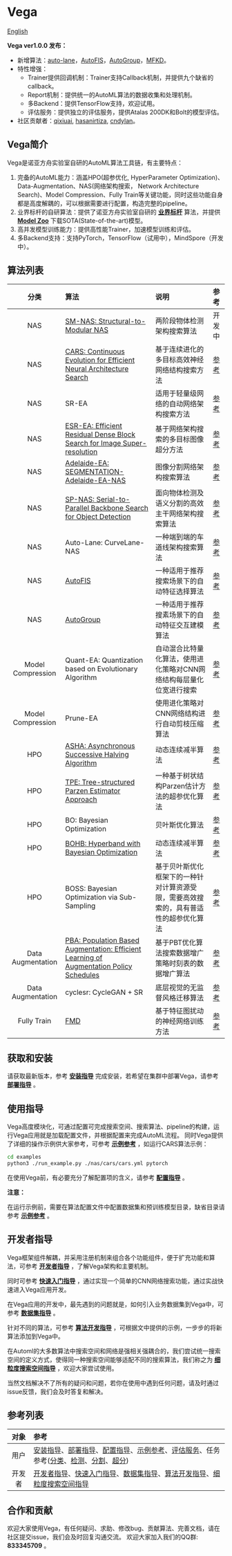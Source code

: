 # Vega

[English](./README.md)

**Vega ver1.0.0 发布：**

- 新增算法：[auto-lane](./docs/cn/algorithms/auto_lane.md)，[AutoFIS](./docs/cn/algorithms/fis-autogate.md)，[AutoGroup](./docs/cn/algorithms/fis-autogroup.md)，[MFKD](https://arxiv.org/pdf/2006.08341.pdf)。
- 特性增强：
  - Trainer提供回调机制：Trainer支持Callback机制，并提供九个缺省的callback。
  - Report机制：提供统一的AutoML算法的数据收集和处理机制。
  - 多Backend：提供TensorFlow支持，欢迎试用。
  - 评估服务：提供独立的评估服务，提供Atalas 200DK和Bolt的模型评估。
- 社区贡献者：[qixiuai](https://github.com/qixiuai), [hasanirtiza](https://github.com/hasanirtiza), [cndylan](https://github.com/cndylan)。

## Vega简介

Vega是诺亚方舟实验室自研的AutoML算法工具链，有主要特点：

1. 完备的AutoML能力：涵盖HPO(超参优化, HyperParameter Optimization)、Data-Augmentation、NAS(网络架构搜索， Network Architecture Search)、Model Compression、Fully Train等关键功能，同时这些功能自身都是高度解耦的，可以根据需要进行配置，构造完整的pipeline。
2. 业界标杆的自研算法：提供了诺亚方舟实验室自研的 **[业界标杆](./docs/cn/benchmark/benchmark.md)** 算法，并提供 **[Model Zoo](./docs/cn/model_zoo/model_zoo.md)** 下载SOTA(State-of-the-art)模型。
3. 高并发模型训练能力：提供高性能Trainer，加速模型训练和评估。
4. 多Backend支持：支持PyTorch，TensorFlow（试用中），MindSpore（开发中）。

## 算法列表

| 分类 | 算法 | 说明 | 参考 |
| :--: | :-- | :-- | :-- |
| NAS | [SM-NAS: Structural-to-Modular NAS](https://arxiv.org/abs/1911.09929) | 两阶段物体检测架构搜索算法 | 开发中 |
| NAS | [CARS: Continuous Evolution for Efficient Neural Architecture Search](https://arxiv.org/abs/1909.04977) | 基于连续进化的多目标高效神经网络结构搜索方法 | [参考](./docs/cn/algorithms/cars.md) |
| NAS | SR-EA | 适用于轻量级网络的自动网络架构搜索方法 | [参考](./docs/cn/algorithms/sr-ea.md) |
| NAS | [ESR-EA: Efficient Residual Dense Block Search for Image Super-resolution](https://arxiv.org/abs/1909.11409) | 基于网络架构搜索的多目标图像超分方法 | [参考](./docs/cn/algorithms/esr_ea.md) |
| NAS | [Adelaide-EA: SEGMENTATION-Adelaide-EA-NAS](https://arxiv.org/abs/1810.10804) | 图像分割网络架构搜索算法 | [参考](./docs/cn/algorithms/Segmentation-Adelaide-EA-NAS.md) |
| NAS | [SP-NAS: Serial-to-Parallel Backbone Search for Object Detection](http://openaccess.thecvf.com/content_CVPR_2020/papers/Jiang_SP-NAS_Serial-to-Parallel_Backbone_Search_for_Object_Detection_CVPR_2020_paper.pdf) | 面向物体检测及语义分割的高效主干网络架构搜索算法 | [参考](./docs/cn/algorithms/sp-nas.md) |
| NAS | Auto-Lane: CurveLane-NAS | 一种端到端的车道线架构搜索算法 | [参考](./docs/cn/algorithms/auto_lane.md) |
| NAS | [AutoFIS](https://arxiv.org/pdf/2003.11235.pdf) | 一种适用于推荐搜索场景下的自动特征选择算法 | [参考](./docs/cn/algorithms/fis-autogate.md) |
| NAS | [AutoGroup](https://dl.acm.org/doi/pdf/10.1145/3397271.3401082) | 一种适用于推荐搜素场景下的自动特征交互建模算法 | [参考](./docs/cn/algorithms/fis-autogroup.md) |
| Model Compression | Quant-EA: Quantization based on Evolutionary Algorithm | 自动混合比特量化算法，使用进化策略对CNN网络结构每层量化位宽进行搜索 | [参考](./docs/cn/algorithms/quant_ea.md) |
| Model Compression | Prune-EA | 使用进化策略对CNN网络结构进行自动剪枝压缩算法 | [参考](./docs/cn/algorithms/prune_ea.md) |
| HPO | [ASHA: Asynchronous Successive Halving Algorithm](https://arxiv.org/abs/1810.05934) | 动态连续减半算法 | [参考](./docs/cn/algorithms/hpo.md) |
| HPO | [TPE: Tree-structured Parzen Estimator Approach](https://papers.nips.cc/paper/4443-algorithms-for-hyper-parameter-optimization.pdf) | 一种基于树状结构Parzen估计方法的超参优化算法  | [参考](./docs/cn/algorithms/hpo.md) |
| HPO | BO: Bayesian Optimization | 贝叶斯优化算法 | [参考](./docs/cn/algorithms/hpo.md) |
| HPO | [BOHB: Hyperband with Bayesian Optimization](https://arxiv.org/abs/1807.01774) | 动态连续减半算法 | [参考](./docs/cn/algorithms/hpo.md) |
| HPO | BOSS: Bayesian Optimization via Sub-Sampling | 基于贝叶斯优化框架下的一种针对计算资源受限，需要高效搜索的，具有普适性的超参优化算法 | [参考](./docs/cn/algorithms/hpo.md) |
| Data Augmentation | [PBA: Population Based Augmentation: Efficient Learning of Augmentation Policy Schedules](https://arxiv.org/abs/1905.05393) | 基于PBT优化算法搜索数据增广策略时刻表的数据增广算法 | [参考](./docs/cn/algorithms/pba.md) |
| Data Augmentation | cyclesr: CycleGAN + SR | 底层视觉的无监督风格迁移算法 | [参考](./docs/cn/algorithms/cyclesr.md) |
| Fully Train | [FMD](https://arxiv.org/abs/2002.11022) | 基于特征图扰动的神经网络训练方法 | [参考](./docs/cn/algorithms/fmd.md) |

## 获取和安装

请获取最新版本，参考 **[安装指导](./docs/cn/user/install.md)** 完成安装，若希望在集群中部署Vega，请参考 **[部署指导](./docs/cn/user/deployment.md)** 。

## 使用指导

Vega高度模块化，可通过配置可完成搜索空间、搜索算法、pipeline的构建，运行Vega应用就是加载配置文件，并根据配置来完成AutoML流程。
同时Vega提供了详细的操作示例供大家参考，可参考 **[示例参考](./docs/cn/user/examples.md)** ，如运行CARS算法示例：

```bash
cd examples
python3 ./run_example.py ./nas/cars/cars.yml pytorch
```

在使用Vega前，有必要充分了解配置项的含义，请参考 **[配置指导](./docs/cn/user/config_reference.md)** 。

**注意：**

在运行示例前，需要在算法配置文件中配置数据集和预训练模型目录，缺省目录请参考 **[示例参考](./docs/cn/user/examples.md)** 。

## 开发者指导

Vega框架组件解耦，并采用注册机制来组合各个功能组件，便于扩充功能和算法，可参考 **[开发者指导](./docs/cn/developer/developer_guide.md)** ，了解Vega架构和主要机制。

同时可参考 **[快速入门指导](./docs/cn/developer/quick_start.md)** ，通过实现一个简单的CNN网络搜索功能，通过实战快速进入Vega应用开发。

在Vega应用的开发中，最先遇到的问题就是，如何引入业务数据集到Vega中，可参考 **[数据集指导](./docs/cn/developer/datasets.md)** 。

针对不同的算法，可参考 **[算法开发指导](./docs/cn/developer/new_algorithm.md)** ，可根据文中提供的示例，一步步的将新算法添加到Vega中。

在Automl的大多数算法中搜索空间和网络是强相关强耦合的，我们尝试统一搜索空间的定义方式，使得同一种搜索空间能够适配不同的搜索算法，我们称之为 **[细粒度搜索空间指导](./docs/cn/developer/fine_grained_search_space.md)** ，欢迎大家尝试使用。

当然文档解决不了所有的疑问和问题，若你在使用中遇到任何问题，请及时通过issue反馈，我们会及时答复和解决。

## 参考列表

| 对象 | 参考 |
| :--: | :-- |
| 用户 | [安装指导](./docs/cn/user/install.md)、[部署指导](./docs/cn/user/deployment.md)、[配置指导](./docs/cn/user/config_reference.md)、[示例参考](./docs/cn/user/examples.md)、[评估服务](../docs/cn/user/evaluate_service.md)、任务参考([分类](./docs/cn/tasks/classification.md)、[检测](./docs/cn/tasks/detection.md)、[分割](./docs/cn/tasks/segmentation.md)、[超分](./docs/cn/tasks/segmentation.md)) |
| 开发者 | [开发者指导](./docs/cn/developer/developer_guide.md)、[快速入门指导](./docs/cn/developer/quick_start.md)、[数据集指导](./docs/cn/developer/datasets.md)、[算法开发指导](./docs/cn/developer/new_algorithm.md)、[细粒度搜索空间指导](./docs/cn/developer/fine_grained_search_space.md) |

## 合作和贡献

欢迎大家使用Vega，有任何疑问、求助、修改bug、贡献算法、完善文档，请在社区提交issue，我们会及时回复沟通交流。
欢迎大家加入我们的QQ群: **833345709** 。
